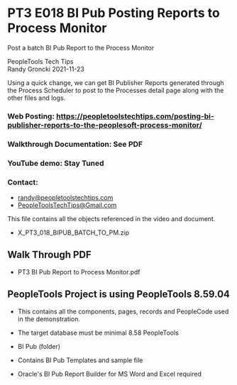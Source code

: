 # PT3 E018 BI Pub Posting Reports to Process Monitor
Post a batch BI Pub Report to the Process Monitor

PeopleTools Tech Tips    
Randy Groncki	2021-11-23

Using a quick change, we can get BI Publisher Reports generated through the Process Scheduler to post to the Processes detail page along with the other files and logs.


### Web Posting: https://peopletoolstechtips.com/posting-bi-publisher-reports-to-the-peoplesoft-process-monitor/

### Walkthrough Documentation: See PDF

### YouTube demo: Stay Tuned

### Contact:  
* randy@peopletoolstechtips.com  
* PeopleToolsTechTips@Gmail.com

This file contains all the objects referenced in the video and document.
* X_PT3_018_BIPUB_BATCH_TO_PM.zip

## Walk Through PDF
* PT3 BI Pub Report to Process Monitor.pdf

## PeopleTools Project is using PeopleTools 8.59.04
  * This contains all the components, pages, records and PeopleCode used in the demonstration.
  * The target database must be minimal 8.58 PeopleTools

* BI Pub (folder)  
* Contains BI Pub Templates and sample file
* Oracle's BI Pub Report Builder for MS Word and Excel required
